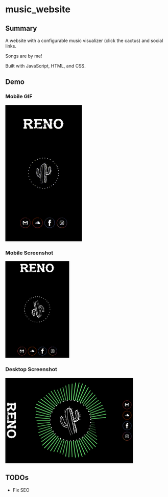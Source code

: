 # music_website

## Summary

A website with a configurable music visualizer (click the cactus) and social links.

Songs are by me!

Built with JavaScript, HTML, and CSS.

## Demo

### Mobile GIF

![demo mobile gif](./demos/mobile.gif)

### Mobile Screenshot

<img src="./demos/mobile.png" alt="demo mobile" width="200"/>

### Desktop Screenshot

<img src="./demos/desktop.png" alt="demo desktop" width="400"/>

## TODOs

- Fix SEO
